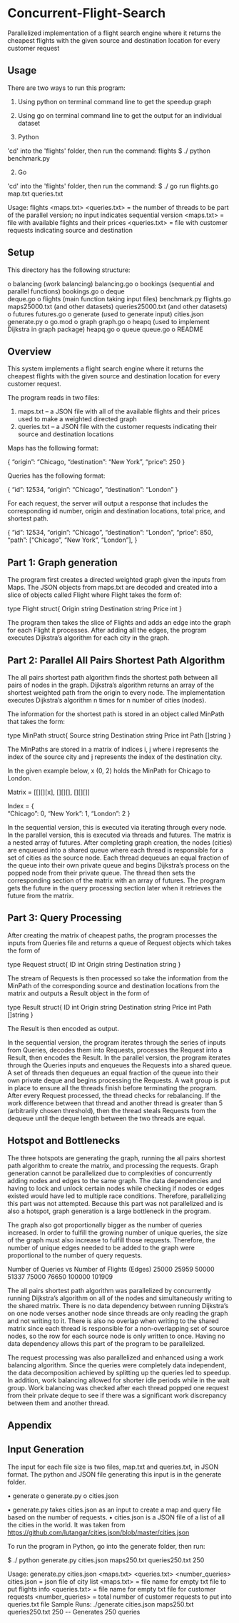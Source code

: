 # Concurrent-Flight-Search
Parallelized implementation of a flight search engine where it returns the cheapest flights with the given source and destination location for every customer request

## Usage 

There are two ways to run this program:

1. Using python on terminal command line to get the speedup graph 
2. Using go on terminal command line to get the output for an individual dataset 


1. Python 

'cd' into the 'flights' folder, then run the command:
flights $ ./ python benchmark.py


2. Go 

'cd' into the 'flights' folder, then run the command:
$ ./ go run flights.go map.txt queries.txt

Usage: flights <number of threads> <maps.txt> <queries.txt> 
        <number of threads> = the number of threads to be part of the parallel version; no input indicates sequential version
        <maps.txt> = file with available flights and their prices 
        <queries.txt> = file with customer requests indicating source and destination 

## Setup 

This directory has the following structure:

o	balancing (work balancing) 
	balancing.go
o	bookings (sequential and parallel functions)
	bookings.go
o	deque	
	deque.go
o	flights	(main function taking input files)
	benchmark.py
	flights.go
	maps25000.txt (and other datasets)
	queries25000.txt (and other datasets)
o	futures
	futures.go
o	generate (used to generate input)
	cities.json
	generate.py
o	go.mod
o	graph 
	graph.go
o	heapq	(used to implement Dijkstra in graph package)
	heapq.go
o	queue
	queue.go
o	README

## Overview 

This system implements a flight search engine where it returns the cheapest flights with the given source and destination location for every customer request.

The program reads in two files: 
1)	maps.txt – a JSON file with all of the available flights and their prices used to make a weighted directed graph
2)	queries.txt – a JSON file with the customer requests indicating their source and destination locations 

Maps has the following format:

{
“origin”: “Chicago, 
“destination”: “New York”, 
“price”: 250
}

Queries has the following format:

{
“id”: 12534, 
“origin”: “Chicago”, 
“destination”: “London”
}


For each request, the server will output a response that includes the corresponding id number, origin and destination locations, total price, and shortest path. 

{
“id”: 12534, 
“origin”: “Chicago”, 
“destination”: “London”,
“price”: 850,
“path”: [“Chicago”, “New York”, “London”], 
}


## Part 1: Graph generation 

The program first creates a directed weighted graph given the inputs from Maps. The JSON objects from maps.txt are decoded and created into a slice of objects called Flight where Flight takes the form of: 

type Flight struct{
   Origin	string
   Destination 	string
   Price     	int
}

The program then takes the slice of Flights and adds an edge into the graph for each Flight it processes. After adding all the edges, the program executes Dijkstra’s algorithm for each city in the graph. 

## Part 2: Parallel All Pairs Shortest Path Algorithm  

The all pairs shortest path algorithm finds the shortest path between all pairs of nodes in the graph. Dijkstra’s algorithm returns an array of the shortest weighted path from the origin to every node. The implementation executes Dijkstra’s algorithm n times for n number of cities (nodes). 

The information for the shortest path is stored in an object called MinPath that takes the form: 

type MinPath struct{
   Source    	string
   Destination    	string
   Price     	int
   Path      	[]string
}
 
The MinPaths are stored in a matrix of indices i, j where i represents the index of the source city and j represents the index of the destination city. 

In the given example below, x (0, 2) holds the MinPath for Chicago to London. 


Matrix = [[][][x],
		  [][][],
		  [][][]]

Index = {	
		“Chicago”: 0,
		“New York”: 1, 
		“London”: 2
}


In the sequential version, this is executed via iterating through every node. In the parallel version, this is executed via threads and futures. The matrix is a nested array of futures. After completing graph creation, the nodes (cities) are enqueued into a shared queue where each thread is responsible for a set of cities as the source node. Each thread dequeues an equal fraction of the queue into their own private queue and begins Dijkstra’s process on the popped node from their private queue. The thread then sets the corresponding section of the matrix with an array of futures. The program gets the future in the query processing section later when it retrieves the future from the matrix.   


## Part 3: Query Processing

After creating the matrix of cheapest paths, the program processes the inputs from Queries file and returns a queue of Request objects which takes the form of 

type Request struct{
   ID           	int
   Origin        	string
   Destination 	string
}

The stream of Requests is then processed so take the information from the MinPath of the corresponding source and destination locations from the matrix and outputs a Result object in the form of 

type Result struct{
   ID           	int
   Origin        	string
   Destination 	string
   Price     	int
   Path      	[]string
}

The Result is then encoded as output. 

In the sequential version, the program iterates through the series of inputs from Queries, decodes them into Requests, processes the Request into a Result, then encodes the Result. In the parallel version, the program iterates through the Queries inputs and enqueues the Requests into a shared queue. A set of threads then dequeues an equal fraction of the queue into their own private deque and begins processing the Requests. A wait group is put in place to ensure all the threads finish before terminating the program. After every Request processed, the thread checks for rebalancing. If the work difference between that thread and another thread is greater than 5 (arbitrarily chosen threshold), then the thread steals Requests from the dequeue until the deque length between the two threads are equal. 



## Hotspot and Bottlenecks 

The three hotspots are generating the graph, running the all pairs shortest path algorithm to create the matrix, and processing the requests. Graph generation cannot be parallelized due to complexities of concurrently adding nodes and edges to the same graph. The data dependencies and having to lock and unlock certain nodes while checking if nodes or edges existed would have led to multiple race conditions. Therefore, parallelizing this part was not attempted. Because this part was not parallelized and is also a hotspot, graph generation is a large bottleneck in the program. 


The graph also got proportionally bigger as the number of queries increased. In order to fulfill the growing number of unique queries, the size of the graph must also increase to fulfill those requests. Therefore, the number of unique edges needed to be added to the graph were proportional to the number of query requests. 

Number of Queries vs Number of Flights (Edges)
25000	25959
50000	51337
75000	76650
100000	101909


The all pairs shortest path algorithm was parallelized by concurrently running Dijkstra’s algorithm on all of the nodes and simultaneously writing to the shared matrix. There is no data dependency between running Dijkstra’s on one node verses another node since threads are only reading the graph and not writing to it. There is also no overlap when writing to the shared matrix since each thread is responsible for a non-overlapping set of source nodes, so the row for each source node is only written to once. Having no data dependency allows this part of the program to be parallelized.

The request processing was also parallelized and enhanced using a work balancing algorithm. Since the queries were completely data independent, the data decomposition achieved by splitting up the queries led to speedup. In addition, work balancing allowed for shorter idle periods while in the wait group. Work balancing was checked after each thread popped one request from their private deque to see if there was a significant work discrepancy between them and another thread. 


## Appendix

## Input Generation 

The input for each file size is two files, map.txt and queries.txt, in JSON format. The python and JSON file generating this input is in the generate folder. 

•	generate
o	generate.py
o	cities.json

•	generate.py takes cities.json as an input to create a map and query file based on the number of requests. 
•	cities.json is a JSON file of a list of all the cities in the world. It was taken from https://github.com/lutangar/cities.json/blob/master/cities.json

To run the program in Python, go into the generate folder, then run:

$ ./ python generate.py cities.json maps250.txt queries250.txt 250

Usage: generate.py cities.json <maps.txt> <queries.txt> <number_queries> 
	 cities.json = json file of city list
	 <maps.txt> = file name for empty txt file to put flights info
	 <queries.txt> = file name for empty txt file for customer requests
	 <number_queries> = total number of customer requests to put into queries.txt file
Sample Runs:
	./generate cities.json maps250.txt queries250.txt 250 -- Generates 250 queries



